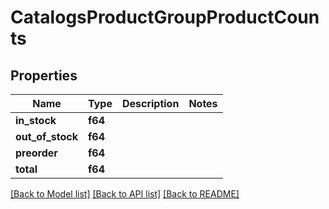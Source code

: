 # CatalogsProductGroupProductCounts

## Properties

Name | Type | Description | Notes
------------ | ------------- | ------------- | -------------
**in_stock** | **f64** |  | 
**out_of_stock** | **f64** |  | 
**preorder** | **f64** |  | 
**total** | **f64** |  | 

[[Back to Model list]](../README.md#documentation-for-models) [[Back to API list]](../README.md#documentation-for-api-endpoints) [[Back to README]](../README.md)


